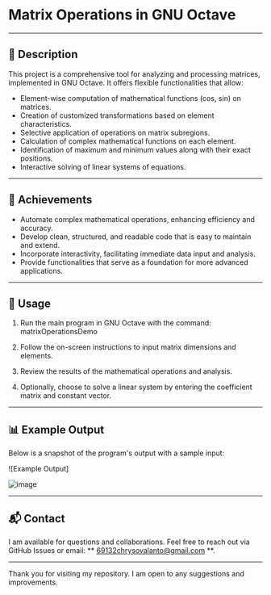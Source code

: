 
# Matrix Operations  in GNU Octave


---

## 📄 Description

This project is a comprehensive tool for analyzing and processing  matrices, implemented in GNU Octave. It offers flexible functionalities that allow:

- Element-wise computation of mathematical functions (cos, sin) on matrices.
- Creation of customized transformations based on element characteristics.
- Selective application of operations on matrix subregions.
- Calculation of complex mathematical functions on each element.
- Identification of maximum and minimum values along with their exact positions.
- Interactive solving of linear systems of equations.

---


## 🎯 Achievements

- Automate complex mathematical operations, enhancing efficiency and accuracy.
- Develop clean, structured, and readable code that is easy to maintain and extend.
- Incorporate interactivity, facilitating immediate data input and analysis.
- Provide functionalities that serve as a foundation for more advanced applications.

---

## 🚀 Usage

1. Run the main program in GNU Octave with the command: matrixOperationsDemo

   
2. Follow the on-screen instructions to input matrix dimensions and elements.

3. Review the results of the mathematical operations and analysis.

4. Optionally, choose to solve a linear system by entering the coefficient matrix and constant vector.

---

## 📊 Example Output

Below is a snapshot of the program's output with a sample input:

![Example Output]


![image](https://github.com/user-attachments/assets/1fee2087-1e6e-4347-947d-3bf3c2b41733)


---

## 📬 Contact

I am available for questions and collaborations. Feel free to reach out via GitHub Issues or email: ** 69132chrysovalanto@gmail.com  **.

---

Τhank you for visiting my repository. I am open to any suggestions and improvements.


